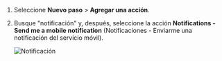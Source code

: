 1. Seleccione **Nuevo paso** > **Agregar una acción**.
2. Busque "notificación" y, después, seleccione la acción **Notifications - Send me a mobile notification** (Notificaciones - Enviarme una notificación del servicio móvil).
   
    ![Notificación](./media/email-triggers/email-triggers-sender-3.png)

